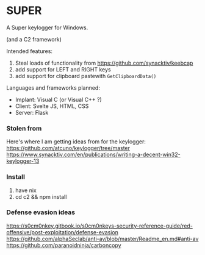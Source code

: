 # SUPER
A Super keylogger for Windows.

(and a C2 framework)

Intended features:
1. Steal loads of functionality from https://github.com/synacktiv/keebcap
2. add support for LEFT and RIGHT keys
3. add support for clipboard pastewith `GetClipboardData()`

Languages and frameworks planned:
- Implant: Visual C (or Visual C++ ?)
- Client: Svelte JS, HTML, CSS
- Server: Flask




### Stolen from
Here's where I am getting ideas from for the keylogger:
https://github.com/atcuno/keylogger/tree/master
https://www.synacktiv.com/en/publications/writing-a-decent-win32-keylogger-13

### Install
1. have nix
2. cd c2 && npm install


### Defense evasion ideas
https://s0cm0nkey.gitbook.io/s0cm0nkeys-security-reference-guide/red-offensive/post-exploitation/defense-evasion
https://github.com/alphaSeclab/anti-av/blob/master/Readme_en.md#anti-av
https://github.com/paranoidninja/carboncopy

